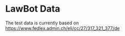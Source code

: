 # LawBot Data

The test data is currently based on https://www.fedlex.admin.ch/eli/cc/27/317_321_377/de
